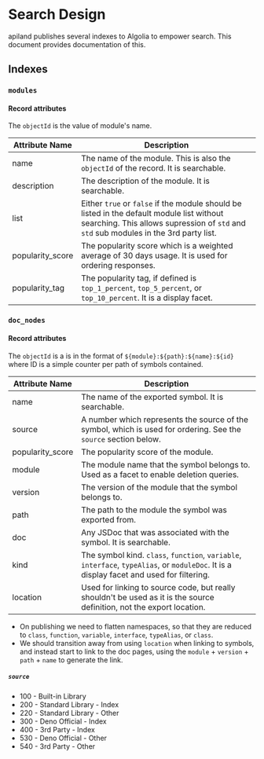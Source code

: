 # Search Design

apiland publishes several indexes to Algolia to empower search. This document
provides documentation of this.

## Indexes

### `modules`

#### Record attributes

The `objectId` is the value of module's name.

| Attribute Name   | Description                                                                                                                                                                        |
| ---------------- | ---------------------------------------------------------------------------------------------------------------------------------------------------------------------------------- |
| name             | The name of the module. This is also the `objectId` of the record. It is searchable.                                                                                               |
| description      | The description of the module. It is searchable.                                                                                                                                   |
| list             | Either `true` or `false` if the module should be listed in the default module list without searching. This allows supression of `std` and `std` sub modules in the 3rd party list. |
| popularity_score | The popularity score which is a weighted average of 30 days usage. It is used for ordering responses.                                                                              |
| popularity_tag   | The popularity tag, if defined is `top_1_percent`, `top_5_percent`, or `top_10_percent`. It is a display facet.                                                                    |

### `doc_nodes`

#### Record attributes

The `objectId` is a is in the format of `${module}:${path}:${name}:${id}` where
ID is a simple counter per path of symbols contained.

| Attribute Name   | Description                                                                                                                               |
| ---------------- | ----------------------------------------------------------------------------------------------------------------------------------------- |
| name             | The name of the exported symbol. It is searchable.                                                                                        |
| source           | A number which represents the source of the symbol, which is used for ordering. See the `source` section below.                           |
| popularity_score | The popularity score of the module.                                                                                                       |
| module           | The module name that the symbol belongs to. Used as a facet to enable deletion queries.                                                   |
| version          | The version of the module that the symbol belongs to.                                                                                     |
| path             | The path to the module the symbol was exported from.                                                                                      |
| doc              | Any JSDoc that was associated with the symbol. It is searchable.                                                                          |
| kind             | The symbol kind. `class`, `function`, `variable`, `interface`, `typeAlias`, or `moduleDoc`. It is a display facet and used for filtering. |
| location         | Used for linking to source code, but really shouldn't be used as it is the source definition, not the export location.                    |

- On publishing we need to flatten namespaces, so that they are reduced to
  `class`, `function`, `variable`, `interface`, `typeAlias`, or `class`.
- We should transition away from using `location` when linking to symbols, and
  instead start to link to the doc pages, using the `module` + `version` +
  `path` + `name` to generate the link.

##### `source`

- 100 - Built-in Library
- 200 - Standard Library - Index
- 220 - Standard Library - Other
- 300 - Deno Official - Index
- 400 - 3rd Party - Index
- 530 - Deno Official - Other
- 540 - 3rd Party - Other

